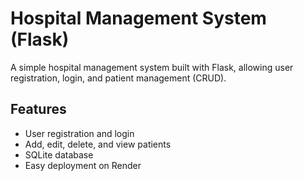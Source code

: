 
# Hospital Management System (Flask)
A simple hospital management system built with Flask, allowing user registration, login, and patient management (CRUD).

## Features
- User registration and login
- Add, edit, delete, and view patients
- SQLite database
- Easy deployment on Render
